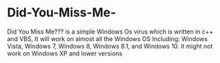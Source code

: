 # Did-You-Miss-Me-
Did You Miss Me??? is a simple Windows Os virus which is written in c++ and VBS, It will work on almost all the Windows OS Including: Windows Vista, Windows 7, Windows 8, Windows 8.1, and Windows 10. it might not work on Windows XP and lower versions
